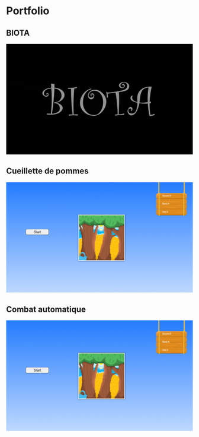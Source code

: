 # Portfolio

## BIOTA
[![image de BIOTA](images/biota.png)](https://www.youtube.com/watch?v=TYIZgZ5-SGg&t=2s)

## Cueillette de pommes
[![image de cueillete de pomme](images/cueillette_pommes.png)](https://etennecharron.github.io/jeu_cueillette_pommes/)

## Combat automatique
[![image de cueillete de pomme](images/cueillette_pommes.png)](https://etennecharron.github.io/jeu_cueillette_pommes/)



